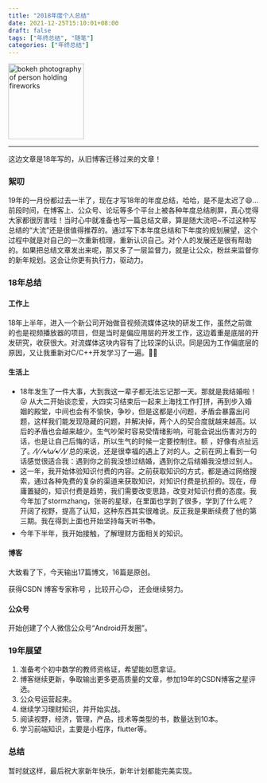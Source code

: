 ```yaml
---
title: "2018年度个人总结"
date: 2021-12-25T15:10:01+08:00
draft: false
tags: ["年终总结", "随笔"]
categories: ["年终总结"]
---
```


<img title="Wout Vanacker" src="file:///images/存款准备金_cover.jpg" alt="bokeh photography of person holding fireworks" width="152">

---

这边文章是18年写的，从旧博客迁移过来的文章！

### 絮叨

19年的一月份都过去一半了，现在才写18年的年度总结，哈哈，是不是太迟了😄...前段时间，在博客上、公众号、论坛等多个平台上被各种年度总结刷屏，真心觉得大家都很厉害哇！当时心中就准备也写一篇总结文章，算是随大流吧~不过这种写总结的“大流”还是很值得推荐的。通过写下本年度总结和下年度的规划展望，这个过程中就是对自己的一次重新梳理，重新认识自己。对个人的发展还是很有帮助的。如果把总结文章发出来呢，那又多了一层监督力，就是让公众，粉丝来监督你的新年规划。这会让你更有执行力，驱动力。

### 18年总结

#### 工作上

18年上半年，进入一个新公司开始做音视频流媒体这块的研发工作，虽然之前做的也是视频播放器的项目，但是当时是偏应用层的开发工作，这边着重是底层的开发研究，收获很大。对流媒体这块内容有了比较深的认识。同是因为工作偏底层的原因，又让我重新对C/C++开发学习了一遍。🤣🤣

#### 生活上

- 18年发生了一件大事，大到我这一辈子都无法忘记那一天。那就是我结婚啦！😜 从大二开始谈恋爱，大四实习结束后一起来上海找工作打拼，再到步入婚姻的殿堂，中间也会有不愉快，争吵，但是这都是小问题，矛盾会暴露出问题，这样我们能发现隐藏的问题，并解决掉，两个人的契合度就越来越高。以后的矛盾也会越来越少。生气吵架时容易受情绪影响，可能会说出伤害对方的话，也是让自己后悔的话，所以生气的时候一定要控制住。额 ，好像有点扯远了。⁄(⁄ ⁄•⁄ω⁄•⁄ ⁄)⁄ 总的来说，还是很幸福的遇上了对的人。之前在网上看到一句话感觉很适合我：遇到你之前我没想过结婚，遇到你之后结婚我没想过别人。
- 这一年，我开始体验知识付费的内容。之前获取知识的方式，都是通过网络搜索，通过各种免费的复杂的渠道来获取知识，对知识付费是抗拒的。现在，毋庸置疑的，知识付费是趋势，我们需要改变思路，改变对知识付费的态度。我今年加了stormzhang，张哥的星球，在里面也学到了很多，学到了什么呢？开阔了视野，提高了认知，这种东西其实很难说。反正我是果断续费了他的第三期。我在得到上面也开始坚持每天听书📚。
- 今年下半年，我开始接触，了解理财方面相关的知识。

#### 博客

大致看了下，今天输出17篇博文，16篇是原创。

获得CSDN 博客专家称号 ，比较开心😊， 还会继续努力。

#### 公众号

开始创建了个人微信公众号“Android开发圈”。

### 19年展望

1. 准备考个初中数学的教师资格证，希望能如愿拿证。
2. 博客继续更新，争取输出更多更高质量的文章，参加19年的CSDN博客之星评选。
3. 公众号运营起来。
4. 继续学习理财知识，并开始实战。
5. 阅读视野，经济，管理，产品，技术等类型的书，数量达到10本。
6. 学习前端知识，主要是小程序，flutter等。

### 总结

暂时就这样，最后祝大家新年快乐，新年计划都能完美实现。
